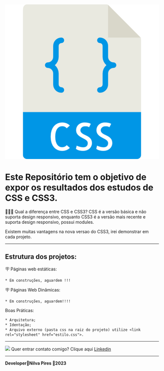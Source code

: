 ![CSS](img/css.png)

# Este Repositório tem o objetivo de expor os resultados dos estudos de CSS e CSS3.

🚨🚨🚨 Qual a diferença entre CSS e CSS3?
CSS  é a versão básica e não suporta design responsivo, enquanto CSS3 é a versão mais recente e suporta design responsivo, possui modules.

Existem muitas vantagens na nova versao do CSS3, irei demonstrar em cada projeto.

---
## Estrutura dos projetos:

🪧 Páginas web estáticas:  

    * Em construções, aguardem !!!

🪧 Páginas Web Dinâmicas:  

    * Em construções, aguardem!!!!

Boas Práticas:

    * Arquitetura;
    * Identação;
    * Arquivo externo (pasta css na raiz do projeto) utilize <link rel="stylesheet" href="estilo.css">.

---
<img src="imagem/contato.png"  width="100" >  Quer entrar contato comigo? Clique aqui
[Linkedin](www.linkedin.com/in/nilva-pires)


---
__Developer🔸Nilva Pires 🔸2023__

